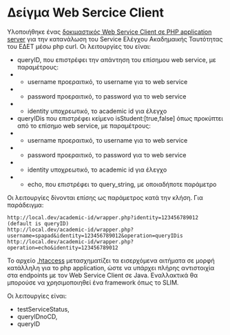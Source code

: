# Δείγμα Web Sercice Client 

Υλοποιήθηκε ένας [δοκιμαστικός Web Service Client σε PHP application server](wrapper.php) για την κατανάλωση του Service Ελέγχου Ακαδημαικής Ταυτότητας του ΕΔΕΤ μέσω php curl. Οι λειτουργίες του είναι:

* queryID, που επιστρέφει την απάντηση του επίσημου web service, με παραμέτρους:
* * username προεραιτικό, το username για το web service
* * password προεραιτικό, το password για το web service
* * identity υποχρεωτικό, το academic id για έλεγχο
* queryIDis που επιστρέφει κείμενο isStudent:[true,false] όπως προκύπτει από το επίσημο web service, με παραμέτρους:
* * username προεραιτικό, το username για το web service
* * password προεραιτικό, το password για το web service
* * identity υποχρεωτικό, το academic id για έλεγχο
* * echo, που επιστρέφει το query_string, με οποιαδήποτε παράμετρο

Οι λειτουργίες δίνονται επίσης ως παράμετρος κατά την κλήση. Για παράδειγμα:

```
http://local.dev/academic-id/wrapper.php?identity=123456789012 (default is queryID) 
http://local.dev/academic-id/wrapper.php?username=spapad&identity=123456789012&operation=queryIDis
http://local.dev/academic-id/wrapper.php?operation=echo&identity=123456789012
```

Το αρχείο [.htaccess](.htaccess) μετασχηματίζει τα εισερχόμενα αιτήματα σε μορφή κατάλληλη για το php application, ώστε να υπάρχει πλήρης αντιστοιχία στα endpoints με τον Web Service Client σε Java. Εναλλακτικά θα μπορούσε να χρησιμοποιηθεί ένα framework όπως το SLIM.

Οι λειτουργίες είναι: 

* testServiceStatus,
* queryIDnoCD,
* queryID
